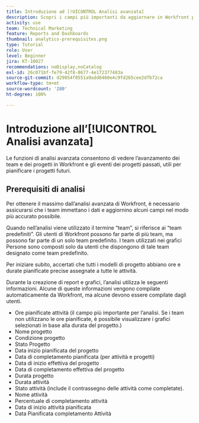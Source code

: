 ```yaml
---
title: Introduzione ad [!UICONTROL Analisi avanzata]
description: Scopri i campi più importanti da aggiornare in Workfront per consentire alle funzioni di analisi avanzata di mostrare i progressi dei tuoi team e progetti in Workfront.
activity: use
team: Technical Marketing
feature: Reports and Dashboards
thumbnail: analytics-prerequisites.png
type: Tutorial
role: User
level: Beginner
jira: KT-10027
recommendations: noDisplay,noCatalog
exl-id: 26c071bf-fe79-42f8-8677-4e172377483a
source-git-commit: d29054f0551a9add8460e4c9fd265cee2dfb72ca
workflow-type: tm+mt
source-wordcount: '280'
ht-degree: 100%

---
```


# Introduzione all’[!UICONTROL Analisi avanzata]

Le funzioni di analisi avanzata consentono di vedere l’avanzamento dei team e dei progetti in Workfront e gli eventi dei progetti passati, utili per pianificare i progetti futuri.

## Prerequisiti di analisi

Per ottenere il massimo dall’analisi avanzata di Workfront, è necessario assicurarsi che i team immettano i dati e aggiornino alcuni campi nel modo più accurato possibile.

Quando nell’analisi viene utilizzato il termine “team”, si riferisce ai “team predefiniti”. Gli utenti di Workfront possono far parte di più team, ma possono far parte di un solo team predefinito. I team utilizzati nei grafici Persone sono composti solo da utenti che dispongono di tale team designato come team predefinito.

Per iniziare subito, accertati che tutti i modelli di progetto abbiano ore e durate pianificate precise assegnate a tutte le attività.

Durante la creazione di report e grafici, l’analisi utilizza le seguenti informazioni. Alcune di queste informazioni vengono compilate automaticamente da Workfront, ma alcune devono essere compilate dagli utenti.

* Ore pianificate attività (il campo più importante per l’analisi. Se i team non utilizzano le ore pianificate, è possibile visualizzare i grafici selezionati in base alla durata del progetto.)
* Nome progetto
* Condizione progetto
* Stato Progetto
* Data inizio pianificata del progetto
* Data di completamento pianificata (per attività e progetti)
* Data di inizio effettiva del progetto
* Data di completamento effettiva del progetto
* Durata progetto
* Durata attività
* Stato attività (include il contrassegno delle attività come completate).
* Nome attività
* Percentuale di completamento attività
* Data di inizio attività pianificata
* Data Pianificata completamento Attività
